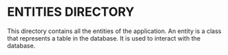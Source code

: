 # ENTITIES DIRECTORY

This directory contains all the entities of the application. An entity is a class that represents a table in the database. It is used to interact with the database.
